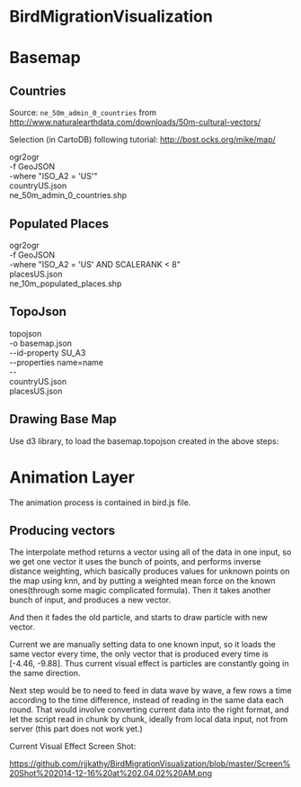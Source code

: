 BirdMigrationVisualization
==========================


# Basemap

## Countries

Source: `ne_50m_admin_0_countries` from http://www.naturalearthdata.com/downloads/50m-cultural-vectors/

Selection (in CartoDB) following tutorial: http://bost.ocks.org/mike/map/

ogr2ogr \
  -f GeoJSON \
  -where "ISO_A2 = 'US'" \
  countryUS.json \
  ne_50m_admin_0_countries.shp
  
## Populated Places
  
  ogr2ogr \
  -f GeoJSON \
  -where "ISO_A2 = 'US' AND SCALERANK < 8" \
  placesUS.json \
  ne_10m_populated_places.shp


## TopoJson

topojson \
  -o basemap.json \
  --id-property SU_A3 \
  --properties name=name \
  -- \
  countryUS.json \
  placesUS.json
  
## Drawing Base Map
   Use d3 library, to load the basemap.topojson created in the above steps:

# <script>

    var width = 1460,
    height = 1500;

    var svg = d3.select("body").append("svg")
    .attr("width", width)
    .attr("height",height);

    d3.json("basemap.topojson", function(error, basemap) {
      if (error) return console.error(error);

      var country = topojson.feature(basemap, basemap.objects.countryUS);
      var city = topojson.feature(basemap, basemap.objects.placesUS);
      var states = topojson.feature(basemap, basemap.objects.states);

      // radar location info
      var dataTest = topojson.feature(basemap, basemap.objects.dataTest);

        var color = d3.scale.linear()
        .domain([0, 52])
        .range(["rgb(30,30,30)","rgb(0,0,0)",
          "rgb(18,18,18)"]);

        var projection= d3.geo.albersUsa() 
        .scale(3000) 
        .translate([width/2 - 800, height / 2 - 100]);

        var path = d3.geo.path()
        .projection(projection);

        svg.selectAll(".subunit")
        .data(topojson.feature(basemap, basemap.objects.placesUS).features)
        .enter().append("path")
        .attr("class", function(d) { return "subunit " + d.id; })
        .attr("d", path);

        svg.selectAll("append")
        .data(topojson.feature(basemap, basemap.objects.states).features)
        .enter()
        .append("path")
        .attr("d", path)
        .attr("fill", function(d, i) { return color(i); });
        
        svg.append("path")
        .datum(city)
        .attr("d", path)
        .attr("class", "place");

        svg.append("path")
        .datum(states)
        .attr("d", path)
        .attr("class", "border");

        svg.append("path")
        .datum(dataTest)
        .attr("d", path)
        .attr("class", "dataTest");

      });

</script>


# Animation Layer
  The animation process is contained in bird.js file.

## Producing vectors

The interpolate method returns a vector using all of the data in one input, so we get one vector
it uses the bunch of points, and performs inverse distance weighting, which basically produces values for unknown points on the map using knn, and by putting a weighted mean force on the known ones(through some magic complicated formula).
Then it takes another bunch of input, and produces a new vector.

And then it fades the old particle, and starts to draw particle with new vector.

Current we are manually setting data to one known input, so it loads the same vector every time, the only vector that is produced every time is [-4.46, -9.88]. Thus current visual effect is particles are constantly going in the same direction.

Next step would be to  need to feed in data wave by wave, a few rows a time according to the time difference, instead of reading in the same data each round. That would involve converting current data into the right format, and let the script read in chunk by chunk, ideally from local data input, not from server (this part does not work yet.)

Current Visual Effect Screen Shot:

https://github.com/rjjkathy/BirdMigrationVisualization/blob/master/Screen%20Shot%202014-12-16%20at%202.04.02%20AM.png

